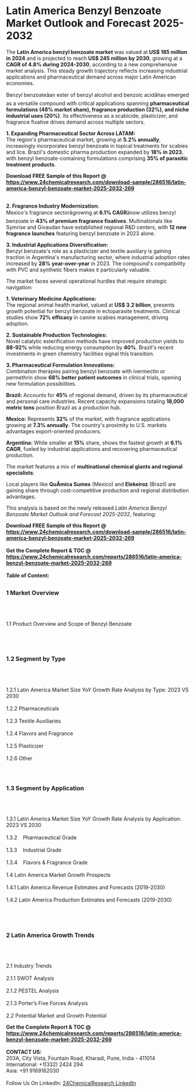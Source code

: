 <h1>Latin America Benzyl Benzoate Market Outlook and Forecast 2025-2032</h1><p>The <strong>Latin America benzyl benzoate market</strong> was valued at <strong>US$ 185 million in 2024</strong> and is projected to reach <strong>US$ 245 million by 2030</strong>, growing at a <strong>CAGR of 4.8% during 2024-2030</strong>, according to a new comprehensive market analysis. This steady growth trajectory reflects increasing industrial applications and pharmaceutical demand across major Latin American economies.</p><p>Benzyl benzoateâan ester of benzyl alcohol and benzoic acidâhas emerged as a versatile compound with critical applications spanning <strong>pharmaceutical formulations (48% market share), fragrance production (32%), and niche industrial uses (20%)</strong>. Its effectiveness as a scabicide, plasticizer, and fragrance fixative drives demand across multiple sectors.</p><p><strong>1. Expanding Pharmaceutical Sector Across LATAM:</strong><br>
The region's pharmaceutical market, growing at <strong>5.2% annually</strong>, increasingly incorporates benzyl benzoate in topical treatments for scabies and lice. Brazil's domestic pharma production expanded by <strong>18% in 2023</strong>, with benzyl benzoate-containing formulations comprising <strong>35% of parasitic treatment products</strong>.</p><div><b>Download FREE Sample of this Report @ 
            <a href="https://www.24chemicalresearch.com/download-sample/286516/latin-america-benzyl-benzoate-market-2025-2032-269">
            https://www.24chemicalresearch.com/download-sample/286516/latin-america-benzyl-benzoate-market-2025-2032-269</a></b></div><br><p><strong>2. Fragrance Industry Modernization:</strong><br>
Mexico's fragrance sectorâgrowing at <strong>6.1% CAGR</strong>ânow utilizes benzyl benzoate in <strong>43% of premium fragrance fixatives</strong>. Multinationals like Symrise and Givaudan have established regional R&amp;D centers, with <strong>12 new fragrance launches</strong> featuring benzyl benzoate in 2023 alone.</p><p><strong>3. Industrial Applications Diversification:</strong><br>
Benzyl benzoate's role as a plasticizer and textile auxiliary is gaining traction in Argentina's manufacturing sector, where industrial adoption rates increased by <strong>28% year-over-year</strong> in 2023. The compound's compatibility with PVC and synthetic fibers makes it particularly valuable.</p><p>The market faces several operational hurdles that require strategic navigation:</p><p><strong>1. Veterinary Medicine Applications:</strong><br>
The regional animal health market, valued at <strong>US$ 3.2 billion</strong>, presents growth potential for benzyl benzoate in ectoparasite treatments. Clinical studies show <strong>72% efficacy</strong> in canine scabies management, driving adoption.</p><p><strong>2. Sustainable Production Technologies:</strong><br>
Novel catalytic esterification methods have improved production yields to <strong>88-92%</strong> while reducing energy consumption by <strong>40%</strong>. Brazil's recent investments in green chemistry facilities signal this transition.</p><p><strong>3. Pharmaceutical Formulation Innovations:</strong><br>
Combination therapies pairing benzyl benzoate with ivermectin or permethrin show <strong>68% better patient outcomes</strong> in clinical trials, opening new formulation possibilities.</p><p><strong>Brazil:</strong> Accounts for <strong>45%</strong> of regional demand, driven by its pharmaceutical and personal care industries. Recent capacity expansions totaling <strong>18,000 metric tons</strong> position Brazil as a production hub.</p><p><strong>Mexico:</strong> Represents <strong>32%</strong> of the market, with fragrance applications growing at <strong>7.3% annually</strong>. The country's proximity to U.S. markets advantages export-oriented producers.</p><p><strong>Argentina:</strong> While smaller at <strong>15%</strong> share, shows the fastest growth at <strong>6.1% CAGR</strong>, fueled by industrial applications and recovering pharmaceutical production.</p><p>The market features a mix of <strong>multinational chemical giants and regional specialists</strong>:</p><p>Local players like <strong>QuÃ­mica Sumex</strong> (Mexico) and <strong>Elekeiroz</strong> (Brazil) are gaining share through cost-competitive production and regional distribution advantages.</p><p>This analysis is based on the newly released <em>Latin America Benzyl Benzoate Market Outlook and Forecast 2025-2032</em>, featuring:
</p><div><b>Download FREE Sample of this Report @ 
            <a href="https://www.24chemicalresearch.com/download-sample/286516/latin-america-benzyl-benzoate-market-2025-2032-269">
            https://www.24chemicalresearch.com/download-sample/286516/latin-america-benzyl-benzoate-market-2025-2032-269</a></b></div><br><div><b>Get the Complete Report & TOC @ 
            <a href="https://www.24chemicalresearch.com/reports/286516/latin-america-benzyl-benzoate-market-2025-2032-269">
            https://www.24chemicalresearch.com/reports/286516/latin-america-benzyl-benzoate-market-2025-2032-269</a></b></div><br>
            <b>Table of Content:</b><p><h2><span style="font-size:16px"><strong>1 Market Overview&nbsp;&nbsp; &nbsp;</strong></span></h2><br />
<br />
<p>1.1 Product Overview and Scope of Benzyl Benzoate&nbsp;</p><br />
<br />
<h2><strong><span style="font-size:16px">1.2 Segment by Type&nbsp;&nbsp; &nbsp;</span></strong></h2><br />
<br />
<p>1.2.1 Latin America Market Size YoY Growth Rate Analysis by Type: 2023 VS 2030&nbsp;&nbsp; &nbsp;<br /><br />
1.2.2 Pharmaceuticals&nbsp;&nbsp; &nbsp;<br /><br />
1.2.3 Textile Auxiliaries<br /><br />
1.2.4 Flavors and Fragrance<br /><br />
1.2.5 Plasticizer<br /><br />
1.2.6 Other<br /><br />
<br />
<h2><span style="font-size:16px"><strong>1.3 Segment by Application&nbsp;&nbsp;</strong></span></h2><br />
<br />
<p>1.3.1 Latin America Market Size YoY Growth Rate Analysis by Application: 2023 VS 2030&nbsp;&nbsp; &nbsp;<br /><br />
1.3.2&nbsp;&nbsp; &nbsp;Pharmaceutical Grade<br /><br />
1.3.3&nbsp;&nbsp; &nbsp;Industrial Grade<br /><br />
1.3.4&nbsp;&nbsp; &nbsp;Flavors & Fragrance Grade<br /><br />
1.4 Latin America Market Growth Prospects&nbsp;&nbsp; &nbsp;<br /><br />
1.4.1 Latin America Revenue Estimates and Forecasts (2019-2030)&nbsp;&nbsp; &nbsp;<br /><br />
1.4.2 Latin America Production Estimates and Forecasts (2019-2030)&nbsp;&nbsp;</p><br />
<br />
<h2><span style="font-size:16px"><strong>2 Latin America Growth Trends&nbsp;&nbsp; &nbsp;</strong></span></h2><br />
<br />
<p>2.1 Industry Trends&nbsp;&nbsp; &nbsp;<br /><br />
2.1.1 SWOT Analysis&nbsp;&nbsp; &nbsp;<br /><br />
2.1.2 PESTEL Analysis&nbsp;&nbsp; &nbsp;<br /><br />
2.1.3 Porter&rsquo;s Five Forces Analysis&nbsp;&nbsp; &nbsp;<br /><br />
2.2 Potential Market and Growth Potential </p><div><b>Get the Complete Report & TOC @ 
            <a href="https://www.24chemicalresearch.com/reports/286516/latin-america-benzyl-benzoate-market-2025-2032-269">
            https://www.24chemicalresearch.com/reports/286516/latin-america-benzyl-benzoate-market-2025-2032-269</a></b></div><br><b>CONTACT US:</b><br>
            203A, City Vista, Fountain Road, Kharadi, Pune, India - 411014<br>
            International: +1(332) 2424 294<br>
            Asia: +91 9169162030 <br><br>
            Follow Us On LinkedIn: <a href="https://www.linkedin.com/company/24chemicalresearch/">24ChemicalResearch LinkedIn</a>
